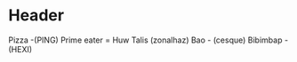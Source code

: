 <!-- TITLE: Food We Can Eat -->
<!-- SUBTITLE: A quick summary of Food We Can Eat -->

# Header
Pizza -(PING)
Prime eater = Huw Talis (zonalhaz)
Bao - (cesque)
Bibimbap - (HEXI)